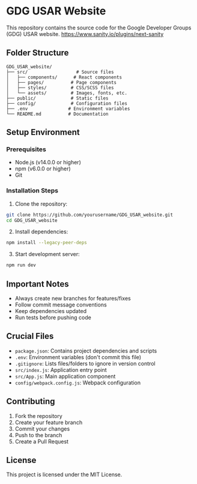 # GDG USAR Website

This repository contains the source code for the Google Developer Groups (GDG) USAR website.
https://www.sanity.io/plugins/next-sanity

## Folder Structure
```
GDG_USAR_website/
├── src/                  # Source files
│   ├── components/      # React components
│   ├── pages/          # Page components
│   ├── styles/         # CSS/SCSS files
│   └── assets/         # Images, fonts, etc.
├── public/             # Static files
├── config/             # Configuration files
├── .env               # Environment variables
└── README.md          # Documentation
```

## Setup Environment

### Prerequisites
- Node.js (v14.0.0 or higher)
- npm (v6.0.0 or higher)
- Git

### Installation Steps
1. Clone the repository:
```bash
git clone https://github.com/yourusername/GDG_USAR_website.git
cd GDG_USAR_website
```

2. Install dependencies:
```bash
npm install --legacy-peer-deps
```

3. Start development server:
```bash
npm run dev
```

## Important Notes
- Always create new branches for features/fixes
- Follow commit message conventions
- Keep dependencies updated
- Run tests before pushing code

## Crucial Files
- `package.json`: Contains project dependencies and scripts
- `.env`: Environment variables (don't commit this file)
- `.gitignore`: Lists files/folders to ignore in version control
- `src/index.js`: Application entry point
- `src/App.js`: Main application component
- `config/webpack.config.js`: Webpack configuration

## Contributing
1. Fork the repository
2. Create your feature branch
3. Commit your changes
4. Push to the branch
5. Create a Pull Request

## License
This project is licensed under the MIT License.
